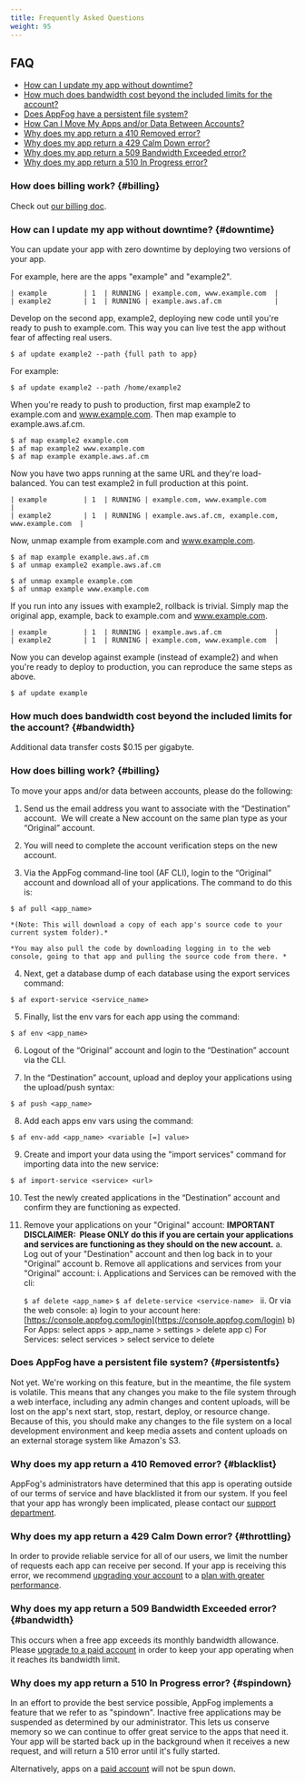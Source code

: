 ```yaml
---
title: Frequently Asked Questions
weight: 95
---
```

## FAQ

* [How can I update my app without downtime?](#downtime)
* [How much does bandwidth cost beyond the included limits for the account?](#bandwidth)
* [Does AppFog have a persistent file system?](#persistentfs)
* [How Can I Move My Apps and/or Data Between Accounts?](#appdatamove)
* [Why does my app return a 410 Removed error?](#blacklist)
* [Why does my app return a 429 Calm Down error?](#throttling)
* [Why does my app return a 509 Bandwidth Exceeded error?](#bandwidth)
* [Why does my app return a 510 In Progress error?](#spindown)

### How does billing work? {#billing}

Check out [our billing doc](/billing).

### How can I update my app without downtime? {#downtime}

You can update your app with zero downtime by deploying two versions of your app.

For example, here are the apps "example" and "example2".

    | example         | 1  | RUNNING | example.com, www.example.com  |
    | example2        | 1  | RUNNING | example.aws.af.cm             |

Develop on the second app, example2, deploying new code until you're ready to push to example.com. This way you can live test the app without fear of affecting real users. 

    $ af update example2 --path {full path to app}

For example:

    $ af update example2 --path /home/example2

When you're ready to push to production, first map example2 to example.com and www.example.com. Then map example to example.aws.af.cm.

    $ af map example2 example.com 
    $ af map example2 www.example.com 
    $ af map example example.aws.af.cm 

Now you have two apps running at the same URL and they're load-balanced. You can test example2 in full production at this point.

    | example         | 1  | RUNNING | example.com, www.example.com                     |
    | example2        | 1  | RUNNING | example.aws.af.cm, example.com, www.example.com  |

Now, unmap example from example.com and www.example.com.

    $ af map example example.aws.af.cm 
    $ af unmap example2 example.aws.af.cm 

    $ af unmap example example.com 
    $ af unmap example www.example.com 

If you run into any issues with example2, rollback is trivial. Simply map the original app, example, back to example.com and www.example.com. 

    | example         | 1  | RUNNING | example.aws.af.cm             |
    | example2        | 1  | RUNNING | example.com, www.example.com  |

 Now you can develop against example (instead of example2) and when you're ready to deploy to production, you can reproduce the same steps as above.

    $ af update example

### How much does bandwidth cost beyond the included limits for the account? {#bandwidth}

Additional data transfer costs $0.15 per gigabyte.

### How does billing work? {#billing}

To move your apps and/or data between accounts, please do the following:

1. Send us the email address you want to associate with the “Destination” account.  We will create a New account on the same plan type as your “Original” account.

2. You will need to complete the account verification steps on the new account.

3. Via the AppFog command-line tool (AF CLI), login to the “Original” account and download all of your applications. The command to do this is:

`$ af pull <app_name>`

    *(Note: This will download a copy of each app's source code to your current system folder).*
    
    *You may also pull the code by downloading logging in to the web console, going to that app and pulling the source code from there. *

4. Next, get a database dump of each database using the export services command:

`$ af export-service <service_name>`

5. Finally, list the env vars for each app using the command:

`$ af env <app_name>`

6. Logout of the “Original” account and login to the “Destination” account via the CLI.

7. In the “Destination” account, upload and deploy your applications using the upload/push syntax:

`$ af push <app_name>`

8. Add each apps env vars using the command:

`$ af env-add <app_name> <variable [=] value>`

9. Create and import your data using the "import services" command for importing data into the new service:

`$ af import-service <service> <url>`
    
10. Test the newly created applications in the “Destination” account and confirm they are functioning as expected.

 11. Remove your applications on your "Original" account: **IMPORTANT DISCLAIMER:  Please ONLY do this if you are certain your applications and services are functioning as they should on the new account.**
    a.  Log out of your "Destination" account and then log back in to your "Original" account
    b.  Remove all applications and services from your "Original" account:
        i. Applications and Services can be removed with the cli:

        `$ af delete <app_name>`
        `$ af delete-service <service-name>`
         
        ii. Or via the web console:
            a) login to your account here: [https://console.appfog.com/login](https://console.appfog.com/login)
            b) For Apps: select apps > app_name > settings > delete app
            c) For Services: select services > select service to delete

### Does AppFog have a persistent file system? {#persistentfs}

Not yet. We're working on this feature, but in the meantime, the file system is volatile. This means that any changes you make to the file system through a web interface, including any admin changes and content uploads, will be lost on the app's next start, stop, restart, deploy, or resource change. Because of this, you should make any changes to the file system on a local development environment and keep media assets and content uploads on an external storage system like Amazon's S3. 

### Why does my app return a 410 Removed error? {#blacklist}

AppFog's administrators have determined that this app is operating outside of our terms of service and have blacklisted it from our system. If you feel that your app has wrongly been implicated, please contact our [support department](https://support.appfog.com/).

### Why does my app return a 429 Calm Down error? {#throttling}

In order to provide reliable service for all of our users, we limit the number of requests each app can receive per second. If your app is receiving this error, we recommend [upgrading your account](https://console.appfog.com/#plans) to a [plan with greater performance](https://www.appfog.com/pricing/).

### Why does my app return a 509 Bandwidth Exceeded error? {#bandwidth}

This occurs when a free app exceeds its monthly bandwidth allowance. Please [upgrade to a paid account](https://console.appfog.com/#plans) in order to keep your app operating when it reaches its bandwidth limit.

### Why does my app return a 510 In Progress error? {#spindown}

In an effort to provide the best service possible, AppFog implements a feature that we refer to as "spindown". Inactive free applications may be suspended as determined by our administrator. This lets us conserve memory so we can continue to offer great service to the apps that need it. Your app will be started back up in the background when it receives a new request, and will return a 510 error until it's fully started.

Alternatively, apps on a [paid account](https://www.appfog.com/pricing/) will not be spun down.
